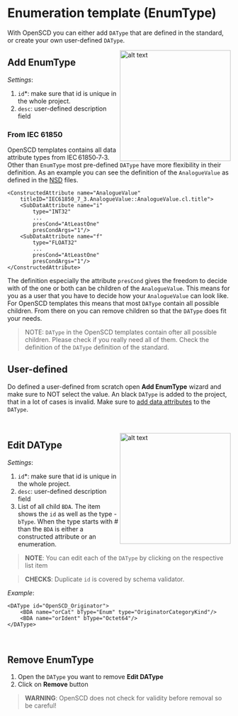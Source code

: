 # Enumeration template (EnumType)

With OpenSCD you can either add `DAType` that are defined in the standard, or create your own user-defined `DAType`. 


<img align="right" src="https://user-images.githubusercontent.com/66802940/132105466-55a9ace1-84d5-4ab3-83b8-ad4cb4195cf7.png" alt="alt text" width="250">

## Add EnumType

*Settings*: 
1. `id`*: make sure that id is unique in the whole project. 
2. `desc`: user-defined description field

### From IEC 61850

OpenSCD templates contains all data attribute types from IEC&#8239;61850&#x2011;7&#x2011;3. Other than `EnumType` most pre-defined `DAType` have more flexibility in their definition. As an example you can see the definition of the `AnalogueValue` as defined in the [NSD]() files. 

```
<ConstructedAttribute name="AnalogueValue"
    titleID="IEC61850_7_3.AnalogueValue::AnalogueValue.cl.title">
    <SubDataAttribute name="i"
        type="INT32"
        ...
        presCond="AtLeastOne"
        presCondArgs="1"/>
    <SubDataAttribute name="f"
        type="FLOAT32"
        ...
        presCond="AtLeastOne"
        presCondArgs="1"/>
</ConstructedAttribute>
```

The definition especially the attribute `presCond` gives the freedom to decide with of the one or both can be children of the `AnalogueValue`. This means for you as a user that you have to decide how your `AnalogueValue` can look like. For OpenSCD templates this means that most `DAType` contain all possible children. From there on you can remove children so that the `DAType` does fit your needs.

> NOTE: `DAType` in the OpenSCD templates contain ofter all possible children. Please check if you really need all of them. Check the definition of the `DAType` definition of the standard.


## User-defined 

Do defined a user-defined from scratch open **Add EnumType** wizard and make sure to NOT select the value. An black `DAType` is added to the project, that in a lot of cases is invalid. Make sure to [add data attributes]() to the `DAType`.

&nbsp;

<img align="right" src="https://user-images.githubusercontent.com/66802940/132105442-e3518994-5369-4342-ab1a-8a70a9133ed1.png" alt="alt text" width="250">

## Edit DAType

*Settings*:

1. `id`*: make sure that id is unique in the whole project. 
2. `desc`: user-defined description field
3. List of all child `BDA`. The item shows the `id` as well as the type - `bType`. When the type starts with # than the `BDA` is either a constructed attribute or an enumeration. 

> **NOTE**: You can edit each of the `DAType` by clicking on the respective list item

> **CHECKS**: Duplicate `id` is covered by schema validator. 

*Example*:
```
<DAType id="OpenSCD_Originator">
    <BDA name="orCat" bType="Enum" type="OriginatorCategoryKind"/>
    <BDA name="orIdent" bType="Octet64"/>
</DAType>
```

&nbsp;

## Remove EnumType

1. Open the `DAType` you want to remove  **Edit DAType** 
2. Click on **Remove** button

> **WARNING**: OpenSCD does not check for validity before removal so be careful!

